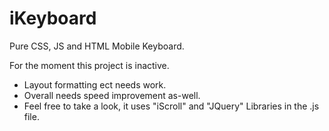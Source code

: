 iKeyboard
=========

Pure CSS, JS and HTML Mobile Keyboard.

  For the moment this project is inactive.
  - Layout formatting ect needs work.
  - Overall needs speed improvement as-well.
  - Feel free to take a look, it uses "iScroll" and "JQuery" Libraries in the .js file.

